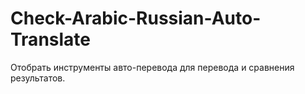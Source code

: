 # Check-Arabic-Russian-Auto-Translate
Отобрать инструменты авто-перевода для перевода и сравнения результатов.
